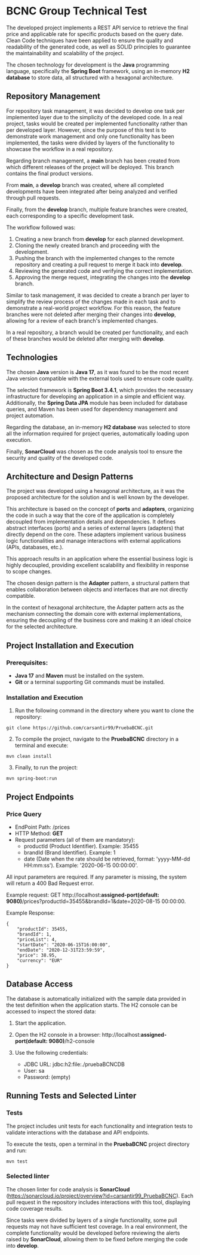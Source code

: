 # BCNC Group Technical Test
The developed project implements a REST API service to retrieve the final price and applicable rate for specific products based on the query date. Clean Code techniques have been applied to ensure the quality and readability of the generated code, as well as SOLID principles to guarantee the maintainability and scalability of the project.

The chosen technology for development is the **Java** programming language, specifically the **Spring Boot** framework, using an in-memory **H2 database** to store data, all structured with a hexagonal architecture.

## Repository Management

For repository task management, it was decided to develop one task per implemented layer due to the simplicity of the developed code. In a real project, tasks would be created per implemented functionality rather than per developed layer. However, since the purpose of this test is to demonstrate work management and only one functionality has been implemented, the tasks were divided by layers of the functionality to showcase the workflow in a real repository.

Regarding branch management, a **main** branch has been created from which different releases of the project will be deployed. This branch contains the final product versions.

From **main**, a **develop** branch was created, where all completed developments have been integrated after being analyzed and verified through pull requests.

Finally, from the **develop** branch, multiple feature branches were created, each corresponding to a specific development task.

The workflow followed was:

1. Creating a new branch from **develop** for each planned development.
2. Cloning the newly created branch and proceeding with the development.
3. Pushing the branch with the implemented changes to the remote repository and creating a pull request to merge it back into **develop**.
4. Reviewing the generated code and verifying the correct implementation.
5. Approving the merge request, integrating the changes into the **develop** branch.

Similar to task management, it was decided to create a branch per layer to simplify the review process of the changes made in each task and to demonstrate a real-world project workflow. For this reason, the feature branches were not deleted after merging their changes into **develop**, allowing for a review of each branch's implemented changes.

In a real repository, a branch would be created per functionality, and each of these branches would be deleted after merging with **develop**.

## Technologies

The chosen **Java** version is **Java 17**, as it was found to be the most recent Java version compatible with the external tools used to ensure code quality.

The selected framework is **Spring Boot 3.4.1**, which provides the necessary infrastructure for developing an application in a simple and efficient way. Additionally, the **Spring Data JPA** module has been included for database queries, and Maven has been used for dependency management and project automation.

Regarding the database, an in-memory **H2 database** was selected to store all the information required for project queries, automatically loading upon execution.

Finally, **SonarCloud** was chosen as the code analysis tool to ensure the security and quality of the developed code.

## Architecture and Design Patterns

The project was developed using a hexagonal architecture, as it was the proposed architecture for the solution and is well known by the developer.

This architecture is based on the concept of **ports** and **adapters**, organizing the code in such a way that the core of the application is completely decoupled from implementation details and dependencies. It defines abstract interfaces (ports) and a series of external layers (adapters) that directly depend on the core. These adapters implement various business logic functionalities and manage interactions with external applications (APIs, databases, etc.).

This approach results in an application where the essential business logic is highly decoupled, providing excellent scalability and flexibility in response to scope changes.

The chosen design pattern is the **Adapter** pattern, a structural pattern that enables collaboration between objects and interfaces that are not directly compatible.

In the context of hexagonal architecture, the Adapter pattern acts as the mechanism connecting the domain core with external implementations, ensuring the decoupling of the business core and making it an ideal choice for the selected architecture.

## Project Installation and Execution

### Prerequisites:
- **Java 17** and **Maven** must be installed on the system.
- **Git** or a terminal supporting Git commands must be installed.

### Installation and Execution
1. Run the following command in the directory where you want to clone the repository:
```
git clone https://github.com/carsantir99/PruebaBCNC.git
```
2. To compile the project, navigate to the **PruebaBCNC** directory in a terminal and execute:
```
mvn clean install
```
3. Finally, to run the project:
```
mvn spring-boot:run
```

## Project Endpoints

### Price Query
- EndPoint Path: /prices
- HTTP Method: **GET**
- Request parameters (all of them are mandatory):
    - productId (Product Identifier). Example: 35455
    - brandId (Brand Identifier). Example: 1
    - date (Date when the rate should be retrieved, format: 'yyyy-MM-dd HH:mm:ss'). Example: '2020-06-15 00:00:00'.

All input parameters are required. If any parameter is missing, the system will return a 400 Bad Request error.

Example request: GET http://localhost:**assigned-port(default: 9080)**/prices?productId=35455&brandId=1&date=2020-08-15 00:00:00.

Example Response:
```
{
    "productId": 35455,
    "brandId": 1,
    "priceList": 4,
    "startDate": "2020-06-15T16:00:00",
    "endDate": "2020-12-31T23:59:59",
    "price": 38.95,
    "currency": "EUR"
}
```

## Database Access

The database is automatically initialized with the sample data provided in the test definition when the application starts. The H2 console can be accessed to inspect the stored data:

1. Start the application.

2. Open the H2 console in a browser: http://localhost:**assigned-port(default: 9080)**/h2-console

3. Use the following credentials:

    - JDBC URL: jdbc:h2:file:./pruebaBCNCDB
    - User: sa
    - Password: (empty)

## Running Tests and Selected Linter

### Tests

The project includes unit tests for each functionality and integration tests to validate interactions with the database and API endpoints.

To execute the tests, open a terminal in the **PruebaBCNC** project directory and run:

```
mvn test
```

### Selected linter

The chosen linter for code analysis is **SonarCloud** (https://sonarcloud.io/project/overview?id=carsantir99_PruebaBCNC). Each pull request in the repository includes interactions with this tool, displaying code coverage results.

Since tasks were divided by layers of a single functionality, some pull requests may not have sufficient test coverage. In a real environment, the complete functionality would be developed before reviewing the alerts raised by **SonarCloud**, allowing them to be fixed before merging the code into **develop**.


